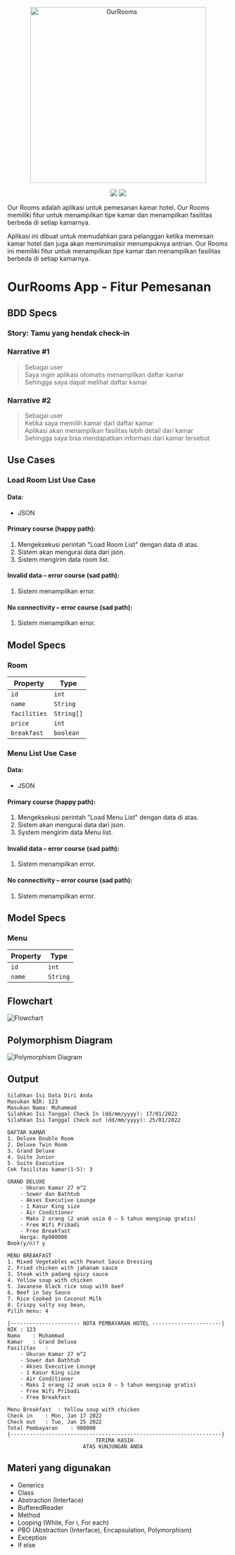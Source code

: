 <p align="center">
    <img src="Logo.png" width="400" max-width="90%" alt="OurRooms" />
</p>

<p align="center">
    <img src="https://img.shields.io/badge/OpenJDK-15.0.5-blue.svg" />
    <img src="https://img.shields.io/badge/IntelliJ%20IDEA-2020.2.3-blue.svg" />
</p>

Our Rooms adalah aplikasi untuk pemesanan kamar hotel. Our Rooms memiliki fitur untuk menampilkan tipe kamar dan menampilkan fasilitas berbeda di setiap kamarnya.

Aplikasi ini dibuat untuk memudahkan para pelanggan ketika memesan kamar hotel dan juga akan meminimalisir menumpuknya antrian. Our Rooms ini memiliki fitur untuk menampilkan tipe kamar dan menampilkan fasilitas berbeda di setiap kamarnya.

# OurRooms App - Fitur Pemesanan
## BDD Specs

### Story: Tamu yang hendak check-in

### Narrative #1

> Sebagai user  
> Saya ingin aplikasi otomatis menampilkan daftar kamar  
> Sehingga saya dapat melihat daftar kamar  

### Narrative #2

> Sebagai user  
> Ketika saya memilih kamar dari daftar kamar  
> Aplikasi akan menampilkan fasilitas lebih detail dari kamar  
> Sehingga saya bisa mendapatkan informasi dari kamar tersebut  

## Use Cases

### Load Room List Use Case

#### Data:
- JSON

#### Primary course (happy path):
1. Mengeksekusi perintah "Load Room List" dengan data di atas.
2. Sistem akan mengurai data dari json.
3. Sistem mengirim data room list.

#### Invalid data – error course (sad path):
1. Sistem menampilkan error.

#### No connectivity – error course (sad path):
1. Sistem menampilkan error.

## Model Specs

### Room

| Property      | Type                |
|---------------|---------------------|
| `id`          | `int`              |
| `name` | `String`  |
| `facilities`    | `String[]`               |
| `price`    | `int` |
| `breakfast`    | `boolean`  |

### Menu List Use Case

#### Data:
- JSON

#### Primary course (happy path):
1. Mengeksekusi perintah "Load Menu List" dengan data di atas.
2. Sistem akan mengurai data dari json.
3. System mengirim data Menu list.

#### Invalid data – error course (sad path):
1. Sistem menampilkan error.

#### No connectivity – error course (sad path):
1. Sistem menampilkan error.

## Model Specs

### Menu

| Property      | Type                |
|---------------|---------------------|
| `id`          | `int`              |
| `name` | `String`  |

## Flowchart

![Flowchart](Flowchart.jpeg)

## Polymorphism Diagram

![Polymorphism Diagram](PolymorphismDiagram.jpeg)

## Output
```
Silahkan Isi Data Diri Anda
Masukan NIK: 123
Masukan Nama: Muhammad
Silahkan Isi Tanggal Check In (dd/mm/yyyy): 17/01/2022
Silahkan Isi Tanggal Check out (dd/mm/yyyy): 25/01/2022

DAFTAR KAMAR
1. Deluxe Double Room
2. Deluxe Twin Room
3. Grand Deluxe
4. Suite Junior
5. Suite Executive
Cek fasilitas kamar(1-5): 3

GRAND DELUXE
	- Ukuran Kamar 27 m^2
	- Sower dan Bathtub
	- Akses Executive Lounge
	- 1 Kasur King size
	- Air Conditioner
	- Maks 2 orang (2 anak usia 0 – 5 tahun menginap gratis)
	- Free Wifi Pribadi
	- Free Breakfast
	Harga: Rp980000
Book(y/n)? y

MENU BREAKFAST
1. Mixed Vegetables with Peanut Sauce Dressing
2. Fried chicken with jahanam sauce
3. Steak with padang spicy sauce
4. Yellow soup with chicken
5. Javanese black rice soup with beef
6. Beef in Soy Sauce
7. Rice Cooked in Coconut Milk
8. Crispy salty soy bean,
Pilih menu: 4

|---------------------- NOTA PEMBAYARAN HOTEL ----------------------|
NIK	: 123
Nama	: Muhammad
Kamar	: Grand Deluxe
Fasilitas	: 
	- Ukuran Kamar 27 m^2
	- Sower dan Bathtub
	- Akses Executive Lounge
	- 1 Kasur King size
	- Air Conditioner
	- Maks 2 orang (2 anak usia 0 – 5 tahun menginap gratis)
	- Free Wifi Pribadi
	- Free Breakfast

Menu Breakfast	: Yellow soup with chicken
Check in	: Mon, Jan 17 2022
Check out	: Tue, Jan 25 2022
Total Pembayaran	: 980000
|-------------------------------------------------------------------|
							TERIMA KASIH
						ATAS KUNJUNGAN ANDA
```

## Materi yang digunakan
- Generics
- Class
- Abstraction (Interface)
- BufferedReader
- Method
- Looping (While, For i, For each)
- PBO (Abstraction (Interface), Encapsulation, Polymorphism)
- Exception
- If else
